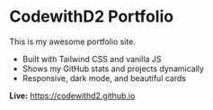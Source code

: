 # CodewithD2 Portfolio

This is my awesome portfolio site.  
- Built with Tailwind CSS and vanilla JS  
- Shows my GitHub stats and projects dynamically  
- Responsive, dark mode, and beautiful cards

**Live:** https://codewithd2.github.io
